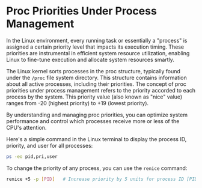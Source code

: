 # Proc Priorities Under Process Management

In the Linux environment, every running task or essentially a "process" is assigned a certain priority level that impacts its execution timing. These priorities are instrumental in efficient system resource utilization, enabling Linux to fine-tune execution and allocate system resources smartly.

The Linux kernel sorts processes in the proc structure, typically found under the `/proc` file system directory. This structure contains information about all active processes, including their priorities. The concept of proc priorities under process management refers to the priority accorded to each process by the system. This priority value (also known as "nice" value) ranges from -20 (highest priority) to +19 (lowest priority).

By understanding and managing proc priorities, you can optimize system performance and control which processes receive more or less of the CPU's attention.

Here's a simple command in the Linux terminal to display the process ID, priority, and user for all processes:

```sh
ps -eo pid,pri,user
``` 

To change the priority of any process, you can use the `renice` command:

```sh
renice +5 -p [PID]   # Increase priority by 5 units for process ID [PID]
```